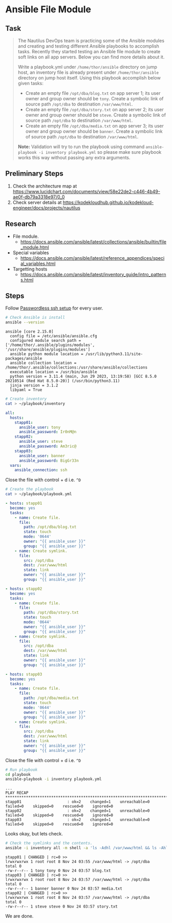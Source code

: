 # Ansible File Module

## Task

> The Nautilus DevOps team is practicing some of the Ansible modules and creating and testing different Ansible playbooks to accomplish tasks. Recently they started testing an Ansible file module to create soft links on all app servers. Below you can find more details about it.
>
> Write a playbook.yml under `/home/thor/ansible` directory on jump host, an inventory file is already present under `/home/thor/ansible` directory on jump host itself. Using this playbook accomplish below given tasks:
>
> * Create an empty file `/opt/dba/blog.txt` on app server 1; its user owner and group owner should be `tony`. Create a symbolic link of source path `/opt/dba` to destination `/var/www/html`.
> * Create an empty file `/opt/dba/story.txt` on app server 2; its user owner and group owner should be `steve`. Create a symbolic link of source path `/opt/dba` to destination `/var/www/html`.
> * Create an empty file `/opt/dba/media.txt` on app server 3; its user owner and group owner should be `banner`. Create a symbolic link of source path `/opt/dba` to destination `/var/www/html`.
>
> **Note:** Validation will try to run the playbook using command `ansible-playbook -i inventory playbook.yml` so please make sure playbook works this way without passing any extra arguments.


## Preliminary Steps

1. Check the architecture map at https://www.lucidchart.com/documents/view/58e22de2-c446-4b49-ae0f-db79a3318e97/0_0
2. Check server details at https://kodekloudhub.github.io/kodekloud-engineer/docs/projects/nautilus

## Research

* File module.
  * https://docs.ansible.com/ansible/latest/collections/ansible/builtin/file_module.html
* Special variables
  * https://docs.ansible.com/ansible/latest/reference_appendices/special_variables.html
* Targetting hosts
  * https://docs.ansible.com/ansible/latest/inventory_guide/intro_patterns.html

## Steps

Follow [Passwordless ssh setup](../../linux-system-administrator/networking/passwordless-ssh-access.md) for every user.

```bash
# Check Ansible is install
ansible --version
```

```
ansible [core 2.15.0]
  config file = /etc/ansible/ansible.cfg
  configured module search path = ['/home/thor/.ansible/plugins/modules', '/usr/share/ansible/plugins/modules']
  ansible python module location = /usr/lib/python3.11/site-packages/ansible
  ansible collection location = /home/thor/.ansible/collections:/usr/share/ansible/collections
  executable location = /usr/bin/ansible
  python version = 3.11.4 (main, Jun 29 2023, 13:19:58) [GCC 8.5.0 20210514 (Red Hat 8.5.0-20)] (/usr/bin/python3.11)
  jinja version = 3.1.2
  libyaml = True
```

```bash
# Create inventory
cat > ~/playbook/inventory
```

```yaml
all:
  hosts:
    stapp01:
      ansible_user: tony
      ansible_password: Ir0nM@n
    stapp02:
      ansible_user: steve
      ansible_password: Am3ric@
    stapp03:
      ansible_user: banner
      ansible_password: BigGr33n
  vars:
    ansible_connection: ssh
```

Close the file with control + d i.e. `^D`

```bash
# Create the playbook
cat > ~/playbook/playbook.yml
```

```yaml
- hosts: stapp01
  become: yes
  tasks:
    - name: Create file.
      file:
        path: /opt/dba/blog.txt
        state: touch
        mode: '0644'
        owner: "{{ ansible_user }}"
        group: "{{ ansible_user }}"
    - name: Create symlink.
      file:
        src: /opt/dba
        dest: /var/www/html
        state: link
        owner: "{{ ansible_user }}"
        group: "{{ ansible_user }}"

- hosts: stapp02
  become: yes
  tasks:
    - name: Create file.
      file:
        path: /opt/dba/story.txt
        state: touch
        mode: '0644'
        owner: "{{ ansible_user }}"
        group: "{{ ansible_user }}"
    - name: Create symlink.
      file:
        src: /opt/dba
        dest: /var/www/html
        state: link
        owner: "{{ ansible_user }}"
        group: "{{ ansible_user }}"

- hosts: stapp03
  become: yes
  tasks:
    - name: Create file.
      file:
        path: /opt/dba/media.txt
        state: touch
        mode: '0644'
        owner: "{{ ansible_user }}"
        group: "{{ ansible_user }}"
    - name: Create symlink.
      file:
        src: /opt/dba
        dest: /var/www/html
        state: link
        owner: "{{ ansible_user }}"
        group: "{{ ansible_user }}"

```

Close the file with control + d i.e. `^D`

```bash
# Run playbook
cd playbook
ansible-playbook -i inventory playbook.yml
```

```
...
PLAY RECAP *************************************************************************************************************************************
stapp01                    : ok=2    changed=1    unreachable=0    failed=0    skipped=0    rescued=0    ignored=0
stapp02                    : ok=2    changed=1    unreachable=0    failed=0    skipped=0    rescued=0    ignored=0
stapp03                    : ok=2    changed=1    unreachable=0    failed=0    skipped=0    rescued=0    ignored=0
```

Looks okay, but lets check.

```bash
# Check the symlinks and the contents.
ansible -i inventory all -m shell -a 'ls -Adhl /var/www/html && ls -Ahl /var/www/html/'
```

```
stapp01 | CHANGED | rc=0 >>
lrwxrwxrwx 1 root root 8 Nov 24 03:55 /var/www/html -> /opt/dba
total 0
-rw-r--r-- 1 tony tony 0 Nov 24 03:57 blog.txt
stapp03 | CHANGED | rc=0 >>
lrwxrwxrwx 1 root root 8 Nov 24 03:57 /var/www/html -> /opt/dba
total 0
-rw-r--r-- 1 banner banner 0 Nov 24 03:57 media.txt
stapp02 | CHANGED | rc=0 >>
lrwxrwxrwx 1 root root 8 Nov 24 03:57 /var/www/html -> /opt/dba
total 0
-rw-r--r-- 1 steve steve 0 Nov 24 03:57 story.txt
```

We are done.
